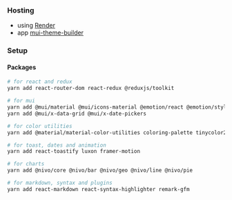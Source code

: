 ### Hosting

- using [Render](https://render.com)
- app [mui-theme-builder](https://mui-theme-builder.onrender.com)

### Setup

#### Packages

```sh
# for react and redux
yarn add react-router-dom react-redux @reduxjs/toolkit

# for mui
yarn add @mui/material @mui/icons-material @emotion/react @emotion/styled
yarn add @mui/x-data-grid @mui/x-date-pickers

# for color utilities
yarn add @material/material-color-utilities coloring-palette tinycolor2 react-color

# for toast, dates and animation
yarn add react-toastify luxon framer-motion

# for charts
yarn add @nivo/core @nivo/bar @nivo/geo @nivo/line @nivo/pie

# for markdown, syntax and plugins
yarn add react-markdown react-syntax-highlighter remark-gfm
```
